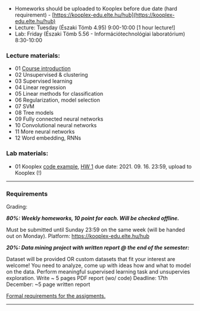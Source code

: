  - Homeworks should be uploaded to Kooplex before due date (hard requirement) - [https://kooplex-edu.elte.hu/hub](https://kooplex-edu.elte.hu/hub)
 - Lecture: Tuesday (Északi Tömb 4.95) 9:00-10:00 [1 hour lecture!]
 - Lab: Friday (Északi Tömb 5.56 - Információtechnológiai laboratórium) 8:30-10:00

### Lecture materials:
- 01 [Course introduction](https://docs.google.com/presentation/d/1DP86slfNUrP4JgOh1aQSDUdtzhNTfruM/edit?usp=sharing&ouid=113919100217127339445&rtpof=true&sd=true)
- 02 Unsupervised & clustering
- 03 Supervised learning
- 04 Linear regression
- 05 Linear methods for classification
- 06 Regularization, model selection
- 07 SVM
- 08 Tree models
- 09 Fully connected neural networks
- 10 Convolutional neural networks
- 11 More neural networks
- 12 Word embedding, RNNs




### Lab materials: 
- 01 Kooplex [code example](http://patbaa.web.elte.hu/physdm/code_examples/01_data_handling_examples.html), [HW 1](https://gist.github.com/qbeer/a7b26bcbc56a63f32097e52738f57a76) due date: 2021. 09. 16. 23:59, upload to Kooplex (!)




---

### Requirements

Grading:


***80%: Weekly homeworks, 10 point for each. Will be checked offline.***

Must be submitted until Sunday 23:59 on the same week (will be handed out on Monday).
Platform: https://kooplex-edu.elte.hu/hub 


***20%: Data mining project with written report @ the end of the semester:***

Dataset will be provided OR custom datasets that fit your interest are welcome!
You need to analyze, come up with ideas how and what to model on the data.
Perform meaningful supervised learning task and unsupervies exploration.
Write ~ 5 pages PDF report (wo/ code)
Deadline: 17th December: ~5 page written report

[Formal requirements for the assigments.](lab/assignments.md) 

---
